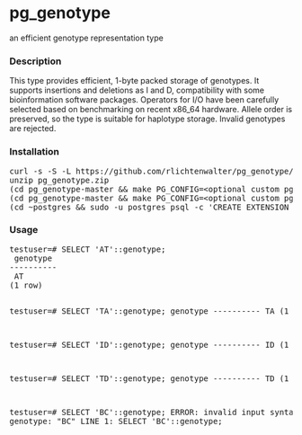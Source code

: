# pg_genotype
an efficient genotype representation type

<h3>Description</h3>
<p>This type provides efficient, 1-byte packed storage of genotypes. It supports insertions and deletions as I and D, compatibility with some bioinformation software packages. Operators for I/O have been carefully selected based on benchmarking on recent x86_64 hardware. Allele order is preserved, so the type is suitable for haplotype storage. Invalid genotypes are rejected.</p>

<h3>Installation</h3>
<pre>
curl -s -S -L https://github.com/rlichtenwalter/pg_genotype/archive/master.zip > pg_genotype.zip
unzip pg_genotype.zip
(cd pg_genotype-master &amp;&amp; make PG_CONFIG=&lt;optional custom pg_config path&gt;)
(cd pg_genotype-master &amp;&amp; make PG_CONFIG=&lt;optional custom pg_config path&gt; install)
(cd ~postgres &amp;&amp; sudo -u postgres psql -c 'CREATE EXTENSION pg_genotype;')
</pre>

<h3>Usage</h3>
<pre>
testuser=# SELECT 'AT'::genotype;
 genotype
----------
 AT
(1 row)

testuser=# SELECT 'TA'::genotype;
 genotype
\----------
 TA
(1 row)

testuser=# SELECT 'ID'::genotype;
 genotype
\----------
 ID
(1 row)

testuser=# SELECT 'TD'::genotype;
 genotype
\----------
 TD
(1 row)

testuser=# SELECT 'BC'::genotype;
ERROR:  invalid input syntax for genotype: "BC"
LINE 1: SELECT 'BC'::genotype;
</pre>
